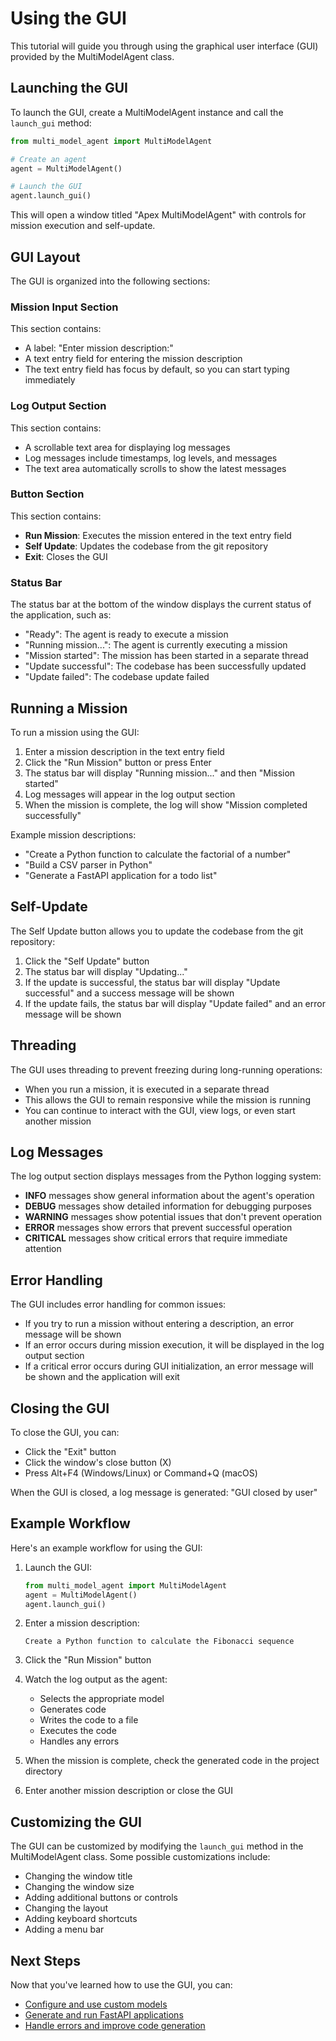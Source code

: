 # Using the GUI

This tutorial will guide you through using the graphical user interface (GUI) provided by the MultiModelAgent class.

## Launching the GUI

To launch the GUI, create a MultiModelAgent instance and call the `launch_gui` method:

```python
from multi_model_agent import MultiModelAgent

# Create an agent
agent = MultiModelAgent()

# Launch the GUI
agent.launch_gui()
```

This will open a window titled "Apex MultiModelAgent" with controls for mission execution and self-update.

## GUI Layout

The GUI is organized into the following sections:

### Mission Input Section

This section contains:
- A label: "Enter mission description:"
- A text entry field for entering the mission description
- The text entry field has focus by default, so you can start typing immediately

### Log Output Section

This section contains:
- A scrollable text area for displaying log messages
- Log messages include timestamps, log levels, and messages
- The text area automatically scrolls to show the latest messages

### Button Section

This section contains:
- **Run Mission**: Executes the mission entered in the text entry field
- **Self Update**: Updates the codebase from the git repository
- **Exit**: Closes the GUI

### Status Bar

The status bar at the bottom of the window displays the current status of the application, such as:
- "Ready": The agent is ready to execute a mission
- "Running mission...": The agent is currently executing a mission
- "Mission started": The mission has been started in a separate thread
- "Update successful": The codebase has been successfully updated
- "Update failed": The codebase update failed

## Running a Mission

To run a mission using the GUI:

1. Enter a mission description in the text entry field
2. Click the "Run Mission" button or press Enter
3. The status bar will display "Running mission..." and then "Mission started"
4. Log messages will appear in the log output section
5. When the mission is complete, the log will show "Mission completed successfully"

Example mission descriptions:
- "Create a Python function to calculate the factorial of a number"
- "Build a CSV parser in Python"
- "Generate a FastAPI application for a todo list"

## Self-Update

The Self Update button allows you to update the codebase from the git repository:

1. Click the "Self Update" button
2. The status bar will display "Updating..."
3. If the update is successful, the status bar will display "Update successful" and a success message will be shown
4. If the update fails, the status bar will display "Update failed" and an error message will be shown

## Threading

The GUI uses threading to prevent freezing during long-running operations:

- When you run a mission, it is executed in a separate thread
- This allows the GUI to remain responsive while the mission is running
- You can continue to interact with the GUI, view logs, or even start another mission

## Log Messages

The log output section displays messages from the Python logging system:

- **INFO** messages show general information about the agent's operation
- **DEBUG** messages show detailed information for debugging purposes
- **WARNING** messages show potential issues that don't prevent operation
- **ERROR** messages show errors that prevent successful operation
- **CRITICAL** messages show critical errors that require immediate attention

## Error Handling

The GUI includes error handling for common issues:

- If you try to run a mission without entering a description, an error message will be shown
- If an error occurs during mission execution, it will be displayed in the log output section
- If a critical error occurs during GUI initialization, an error message will be shown and the application will exit

## Closing the GUI

To close the GUI, you can:
- Click the "Exit" button
- Click the window's close button (X)
- Press Alt+F4 (Windows/Linux) or Command+Q (macOS)

When the GUI is closed, a log message is generated: "GUI closed by user"

## Example Workflow

Here's an example workflow for using the GUI:

1. Launch the GUI:
   ```python
   from multi_model_agent import MultiModelAgent
   agent = MultiModelAgent()
   agent.launch_gui()
   ```

2. Enter a mission description:
   ```
   Create a Python function to calculate the Fibonacci sequence
   ```

3. Click the "Run Mission" button

4. Watch the log output as the agent:
   - Selects the appropriate model
   - Generates code
   - Writes the code to a file
   - Executes the code
   - Handles any errors

5. When the mission is complete, check the generated code in the project directory

6. Enter another mission description or close the GUI

## Customizing the GUI

The GUI can be customized by modifying the `launch_gui` method in the MultiModelAgent class. Some possible customizations include:

- Changing the window title
- Changing the window size
- Adding additional buttons or controls
- Changing the layout
- Adding keyboard shortcuts
- Adding a menu bar

## Next Steps

Now that you've learned how to use the GUI, you can:

- [Configure and use custom models](custom_models.md)
- [Generate and run FastAPI applications](fastapi_integration.md)
- [Handle errors and improve code generation](error_handling.md)

